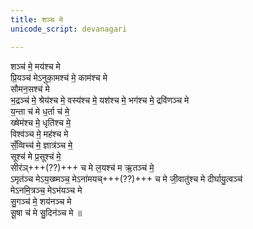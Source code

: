 ```yaml
---
title: शञ्च मे
unicode_script: devanagari

---
```


शञ्च॑ मे॒ मय॑श्च मे  
प्रि॒यञ्च॑ मेऽनुका॒मश्च॑ मे॒ काम॑श्च मे  
सौमन॒सश्च॑ मे  
भ॒द्रञ्च॑ मे॒ श्रेय॑श्च मे॒ वस्य॑श्च मे॒ यश॑श्च मे॒ भग॑श्च मे॒ द्रवि॑णञ्च मे  
य॒न्ता च॑ मे ध॒र्ता च॑ मे॒  
ख्षेम॑श्च मे॒ धृति॑श्च मे॒  
विश्व॑ञ्च मे॒ मह॑श्च मे  
सँ॒व्विच्च॑ मे॒ ज्ञात्र॑ञ्च मे॒  
सूश्च॑ मे प्र॒सूश्च॑ मे॒  
सीर॑ञ्+++(??)+++ च मे ल॒यश्च॑ म ऋ॒तञ्च॑ मे॒  
ऽमृत॑ञ्च मेऽय॒ख्ष्मञ्च॒ मेऽना॑मयच्+++(??)+++ च मे जी॒वातु॑श्च मे दीर्घायु॒त्वञ्च॑  
मेऽनमि॒त्रञ्च॒ मेऽभ॑यञ्च मे  
सु॒गञ्च॑ मे॒ शय॑नञ्च मे  
सू॒षा च॑ मे सु॒दिन॑ञ्च मे ॥ 
